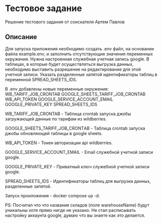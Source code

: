 # Тестовое задание
Решение тестового задания от соискателя Артем Павлов

## Описание
Для запуска приложения необходимо создать .env файл, на основании файла example.env, и заполнить отсутствующие значения переменных окружения.
Нужна настроенная служебная учетная запись google. В таблицах, в которые будет осуществляться выгрузка данных, необходимо выставить разрешение на редактирование для этой учетной записи.
Указать разделенные запятой идентификаторы таблиц в переменной SPREAD_SHEETS_IDS.

В .env добавлены новые переменные окружения:
WB_TARIFF_JOB_CRONTAB
GOOGLE_SHEETS_TARIFF_JOB_CRONTAB
WB_API_TOKEN
GOOGLE_SERVICE_ACCOUNT_EMAIL
GOOGLE_PRIVATE_KEY
SPREAD_SHEETS_IDS

WB_TARIFF_JOB_CRONTAB - Таблица crontab запуска джобы загружающей данные по тарифам из wildberries.

GOOGLE_SHEETS_TARIFF_JOB_CRONТAB - Таблица crontab запуска джобы обновляющей таблицы в google sheets.

WB_API_TOKEN - Токен авторизации api wildberries.

GOOGLE_SERVICE_ACCOUNT_EMAIL - Email служебной учетной записи google.

GOOGLE_PRIVATE_KEY - Приватный ключ служебной учетной записи google.

SPREAD_SHEETS_IDS - Идентификаторы таблиц для выгрузки данных, разделенные запятой.

Запуск проиложения - docker compose up -d.

PS: Посчитал что что названия складов (поле warehouseName) будут уникальны хотя прямо нигде не указано.
Не стал расписывать настройку аккаунта google, думаю что вы знаете как это делается.
